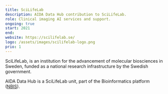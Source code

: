 ```yaml
---
title: SciLifeLab
description: AIDA Data Hub contribution to SciLifeLab.
role: Clinical imaging AI services and support.
ongoing: true
start: 2021
end:
website: https://scilifelab.se/
logo: /assets/images/scilifelab-logo.png
prio: 1
---
```

SciLifeLab, is an institution for the advancement of molecular biosciences in Sweden, funded as a national research infrastructure by the Swedish government.

AIDA Data Hub is a SciLifeLab unit, part of the Bioinformatics platform ([NBIS](https://nbis.se)).
